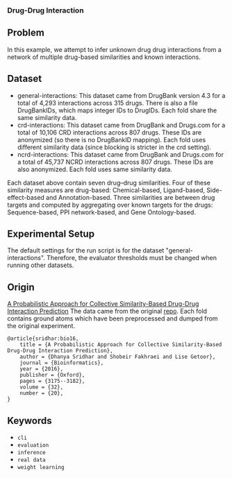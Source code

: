 ### Drug-Drug Interaction

## Problem
In this example, we attempt to infer unknown drug drug interactions from a network of
multiple drug-based similarities and known interactions.

## Dataset
- general-interactions: This dataset came from DrugBank version 4.3 for a total of 4,293 interactions across 315 drugs. There is also a file DrugBankIDs, which maps integer IDs to DrugIDs. Each fold share the same similarity data.
- crd-interactions: This dataset came from DrugBank and Drugs.com for a total of 10,106 CRD interactions across 807 drugs. These IDs are anonymized (so there is no DrugBankID mapping). Each fold uses different similarity data (since blocking is stricter in the crd setting).
- ncrd-interactions: This dataset came from DrugBank and Drugs.com for a total of 45,737 NCRD interactions across 807 drugs. These IDs are also anonymized. Each fold uses same similarity data.

Each dataset above contain seven drug–drug similarities. Four of these similarity measures are drug-based: Chemical-based, Ligand-based, Side-effect-based and Annotation-based. Three similarities are between drug targets and computed by aggregating over known targets for the drugs: Sequence-based, PPI network-based, and Gene Ontology-based.

## Experimental Setup
The default settings for the run script is for the dataset "general-interactions".  Therefore, the evaluator thresholds must be changed when running other datasets.

## Origin
[A Probabilistic Approach for Collective Similarity-Based Drug-Drug Interaction Prediction](https://linqs.org/publications/#id:sridhar-bio16)
The data came from the original [repo](https://bitbucket.org/linqs/psl-drug-interaction-prediction/src/master/). Each fold contains ground atoms which have been preprocessed and dumped from the original experiment.

```
@article{sridhar:bio16,
    title = {A Probabilistic Approach for Collective Similarity-Based Drug-Drug Interaction Prediction},
    author = {Dhanya Sridhar and Shobeir Fakhraei and Lise Getoor},
    journal = {Bioinformatics},
    year = {2016},
    publisher = {Oxford},
    pages = {3175--3182},
    volume = {32},
    number = {20},
}
```

## Keywords
 - `cli`
 - `evaluation`
 - `inference`
 - `real data`
 - `weight learning`
